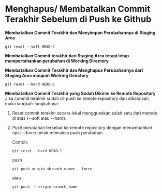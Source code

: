 # Menghapus/ Membatalkan Commit Terakhir Sebelum di Push ke Github

**Membatalkan Commit Terakhir dan Menyimpan Perubahannya di Staging Area**
   
    git reset --soft HEAD~1

**Membatalkan Commit terakhir dari Staging Area tetapi tetap mempertahankan perubahan di Working Directory**
    

**Membatalkan Commit Terakhir dan Menghapus Perubahannya dari Staging Area maupun Working Directory**

    git reset --hard HEAD~1


**Membatalkan Commit Terakhir yang Sudah Dikirim ke Remote Repository**
Jika commit terakhir sudah di-push ke remote repository dan dibatalkan, maka langkah-langkahnya:

1. Reset commit terakhir secara lokal menggunakan salah satu dari metode di atas (--soft atau --hard).
2. Push perubahan tersebut ke remote repository dengan menambahkan opsi --force untuk memaksa push perubahan.

    Contoh:

       git reset --hard HEAD~1

   push

       git push origin <branch_name> --force

    atau

       git push -f origin branch_name
